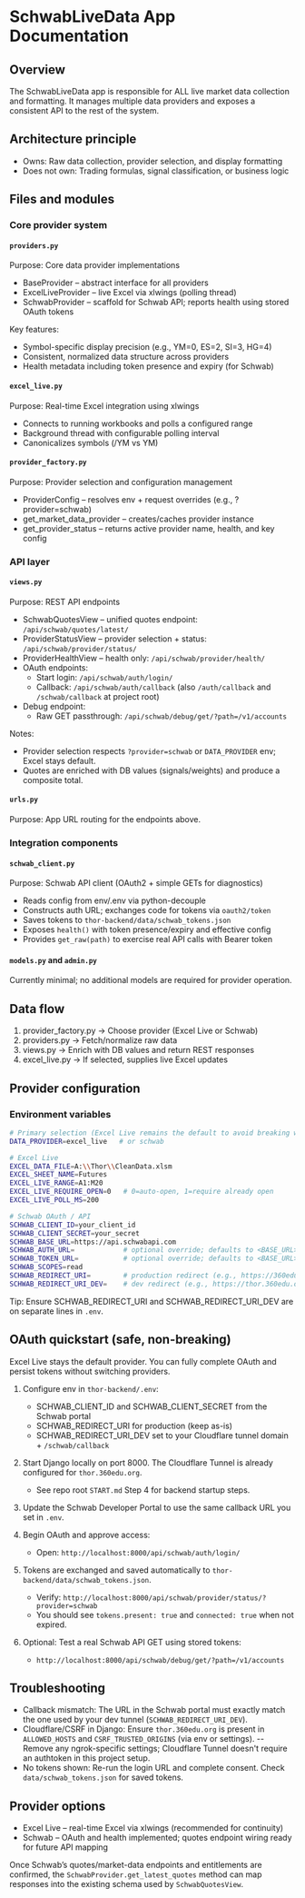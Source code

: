 # SchwabLiveData App Documentation

## Overview

The SchwabLiveData app is responsible for ALL live market data collection and formatting. It manages multiple data providers and exposes a consistent API to the rest of the system.

## Architecture principle

- Owns: Raw data collection, provider selection, and display formatting
- Does not own: Trading formulas, signal classification, or business logic

## Files and modules

### Core provider system

#### `providers.py`
Purpose: Core data provider implementations
- BaseProvider – abstract interface for all providers
- ExcelLiveProvider – live Excel via xlwings (polling thread)
- SchwabProvider – scaffold for Schwab API; reports health using stored OAuth tokens

Key features:
- Symbol-specific display precision (e.g., YM=0, ES=2, SI=3, HG=4)
- Consistent, normalized data structure across providers
- Health metadata including token presence and expiry (for Schwab)

#### `excel_live.py`
Purpose: Real-time Excel integration using xlwings
- Connects to running workbooks and polls a configured range
- Background thread with configurable polling interval
- Canonicalizes symbols (/YM vs YM)

#### `provider_factory.py`
Purpose: Provider selection and configuration management
- ProviderConfig – resolves env + request overrides (e.g., ?provider=schwab)
- get_market_data_provider – creates/caches provider instance
- get_provider_status – returns active provider name, health, and key config

### API layer

#### `views.py`
Purpose: REST API endpoints
- SchwabQuotesView – unified quotes endpoint: `/api/schwab/quotes/latest/`
- ProviderStatusView – provider selection + status: `/api/schwab/provider/status/`
- ProviderHealthView – health only: `/api/schwab/provider/health/`
- OAuth endpoints:
  - Start login: `/api/schwab/auth/login/`
  - Callback: `/api/schwab/auth/callback` (also `/auth/callback` and `/schwab/callback` at project root)
- Debug endpoint:
  - Raw GET passthrough: `/api/schwab/debug/get/?path=/v1/accounts`

Notes:
- Provider selection respects `?provider=schwab` or `DATA_PROVIDER` env; Excel stays default.
- Quotes are enriched with DB values (signals/weights) and produce a composite total.

#### `urls.py`
Purpose: App URL routing for the endpoints above.

### Integration components

#### `schwab_client.py`
Purpose: Schwab API client (OAuth2 + simple GETs for diagnostics)
- Reads config from env/.env via python-decouple
- Constructs auth URL; exchanges code for tokens via `oauth2/token`
- Saves tokens to `thor-backend/data/schwab_tokens.json`
- Exposes `health()` with token presence/expiry and effective config
- Provides `get_raw(path)` to exercise real API calls with Bearer token

#### `models.py` and `admin.py`
Currently minimal; no additional models are required for provider operation.

## Data flow

1) provider_factory.py → Choose provider (Excel Live or Schwab)
2) providers.py → Fetch/normalize raw data
3) views.py → Enrich with DB values and return REST responses
4) excel_live.py → If selected, supplies live Excel updates

## Provider configuration

### Environment variables
```bash
# Primary selection (Excel Live remains the default to avoid breaking workflows)
DATA_PROVIDER=excel_live   # or schwab

# Excel Live
EXCEL_DATA_FILE=A:\\Thor\\CleanData.xlsm
EXCEL_SHEET_NAME=Futures
EXCEL_LIVE_RANGE=A1:M20
EXCEL_LIVE_REQUIRE_OPEN=0   # 0=auto-open, 1=require already open
EXCEL_LIVE_POLL_MS=200

# Schwab OAuth / API
SCHWAB_CLIENT_ID=your_client_id
SCHWAB_CLIENT_SECRET=your_secret
SCHWAB_BASE_URL=https://api.schwabapi.com
SCHWAB_AUTH_URL=            # optional override; defaults to <BASE_URL>/oauth2/authorize
SCHWAB_TOKEN_URL=           # optional override; defaults to <BASE_URL>/oauth2/token
SCHWAB_SCOPES=read
SCHWAB_REDIRECT_URI=        # production redirect (e.g., https://360edu.org/auth/callback)
SCHWAB_REDIRECT_URI_DEV=    # dev redirect (e.g., https://thor.360edu.org/schwab/callback)
```

Tip: Ensure SCHWAB_REDIRECT_URI and SCHWAB_REDIRECT_URI_DEV are on separate lines in `.env`.

## OAuth quickstart (safe, non-breaking)

Excel Live stays the default provider. You can fully complete OAuth and persist tokens without switching providers.

1) Configure env in `thor-backend/.env`:
	- SCHWAB_CLIENT_ID and SCHWAB_CLIENT_SECRET from the Schwab portal
	- SCHWAB_REDIRECT_URI for production (keep as-is)
	- SCHWAB_REDIRECT_URI_DEV set to your Cloudflare tunnel domain + `/schwab/callback`

2) Start Django locally on port 8000. The Cloudflare Tunnel is already configured for `thor.360edu.org`.
	- See repo root `START.md` Step 4 for backend startup steps.

3) Update the Schwab Developer Portal to use the same callback URL you set in `.env`.

4) Begin OAuth and approve access:
	- Open: `http://localhost:8000/api/schwab/auth/login/`

5) Tokens are exchanged and saved automatically to `thor-backend/data/schwab_tokens.json`.
	- Verify: `http://localhost:8000/api/schwab/provider/status/?provider=schwab`
	- You should see `tokens.present: true` and `connected: true` when not expired.

6) Optional: Test a real Schwab API GET using stored tokens:
	- `http://localhost:8000/api/schwab/debug/get/?path=/v1/accounts`

## Troubleshooting

- Callback mismatch: The URL in the Schwab portal must exactly match the one used by your dev tunnel (`SCHWAB_REDIRECT_URI_DEV`).
- Cloudflare/CSRF in Django: Ensure `thor.360edu.org` is present in `ALLOWED_HOSTS` and `CSRF_TRUSTED_ORIGINS` (via env or settings).
-- Remove any ngrok-specific settings; Cloudflare Tunnel doesn't require an authtoken in this project setup.
- No tokens shown: Re-run the login URL and complete consent. Check `data/schwab_tokens.json` for saved tokens.

## Provider options

- Excel Live – real-time Excel via xlwings (recommended for continuity)
- Schwab – OAuth and health implemented; quotes endpoint wiring ready for future API mapping

Once Schwab’s quotes/market-data endpoints and entitlements are confirmed, the `SchwabProvider.get_latest_quotes` method can map responses into the existing schema used by `SchwabQuotesView`.
